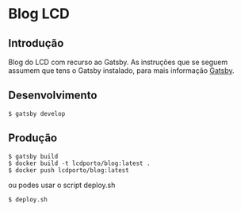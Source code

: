 #  Blog LCD

## Introdução

Blog do LCD com recurso ao Gatsby. As instruções que se seguem assumem que tens o Gatsby instalado, para mais informação [Gatsby](https://www.gatsbyjs.org/ "Gatsby").

## Desenvolvimento

``` shell
$ gatsby develop
```

## Produção

``` shell
$ gatsby build
$ docker build -t lcdporto/blog:latest .
$ docker push lcdporto/blog:latest
```

ou podes usar o script deploy.sh

``` shell
$ deploy.sh
```

